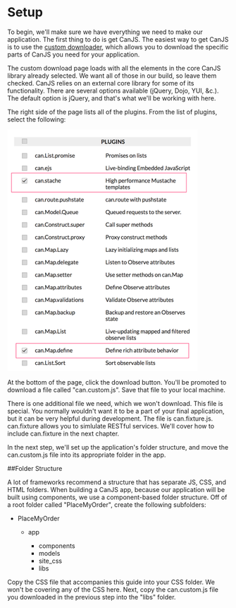 # Setup <a name="setup"></a>

To begin, we'll make sure we have everything we need to make our application. The first thing to do is get CanJS. The easiest way to get CanJS is to use the [custom downloader](http://canjs.com/download.html), which allows you to download the specific parts of CanJS you need for your application.

The custom download page loads with all the elements in the core CanJS library already selected. We want all of those in our build, so leave them checked. CanJS relies on an external core library for some of its functionality. There are several options available (jQuery, Dojo, YUI, &c.). The default option is jQuery, and that's what we'll be working with here.

The right side of the page lists all of the plugins. From the list of plugins, select the following:

![](images/setup/DownloadOptions.png)

At the bottom of the page, click the download button. You'll be promoted to download a file called "can.custom.js". Save that file to your local machine.

There is one additional file we need, which we won't download. This file is special. You normally wouldn't want it to be a part of your final application, but it can be very helpful during development. The file is can.fixture.js. can.fixture allows you to simlulate RESTful services. We'll cover how to include can.fixture in the next chapter.

In the next step, we'll set up the application's folder structure, and move the can.custom.js file into its appropriate folder in the app.

##Folder Structure

A lot of frameworks recommend a structure that has separate JS, CSS, and HTML folders. When building a CanJS app, because our application will be built using components, we use a component-based folder structure. Off of a root folder called "PlaceMyOrder", create the following subfolders:

- PlaceMyOrder

	- app

        - components
    	- models
    	- site_css
    	- libs

Copy the CSS file that accompanies this guide into your CSS folder. We won't be covering any of the CSS here. Next, copy the can.custom.js file you downloaded in the previous step into the "libs" folder.